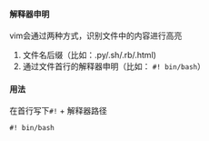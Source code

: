 #### 解释器申明
vim会通过两种方式，识别文件中的内容进行高亮
1. 文件名后缀（比如：.py/.sh/.rb/.html)
2. 通过文件首行的解释器申明（比如： `#! bin/bash`）

#### 用法
在首行写下`#!` + 解释器路径
```
#! bin/bash
```
